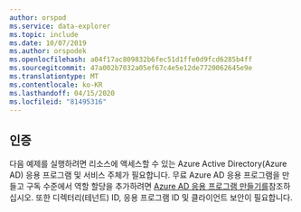 ```yaml
---
author: orspod
ms.service: data-explorer
ms.topic: include
ms.date: 10/07/2019
ms.author: orspodek
ms.openlocfilehash: a04f17ac809832b6fec51d1ffe0d9fcd6285b4ff
ms.sourcegitcommit: 47a002b7032a05ef67c4e5e12de7720062645e9e
ms.translationtype: MT
ms.contentlocale: ko-KR
ms.lasthandoff: 04/15/2020
ms.locfileid: "81495316"
---
```

## <a name="authentication"></a>인증

다음 예제를 실행하려면 리소스에 액세스할 수 있는 Azure Active Directory(Azure AD) 응용 프로그램 및 서비스 주체가 필요합니다. 무료 Azure AD 응용 프로그램을 만들고 구독 수준에서 역할 할당을 추가하려면 [Azure AD 응용 프로그램 만들기를](/azure/active-directory/develop/howto-create-service-principal-portal)참조하십시오. 또한 디렉터리(테넌트) ID, 응용 프로그램 ID 및 클라이언트 보안이 필요합니다.
